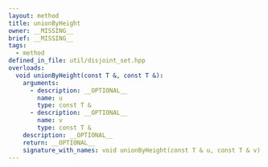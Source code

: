 ```yaml
---
layout: method
title: unionByHeight
owner: __MISSING__
brief: __MISSING__
tags:
  - method
defined_in_file: util/disjoint_set.hpp
overloads:
  void unionByHeight(const T &, const T &):
    arguments:
      - description: __OPTIONAL__
        name: u
        type: const T &
      - description: __OPTIONAL__
        name: v
        type: const T &
    description: __OPTIONAL__
    return: __OPTIONAL__
    signature_with_names: void unionByHeight(const T & u, const T & v)
---
```

